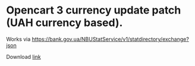 # Opencart 3 currency update patch (UAH currency based).

Works via https://bank.gov.ua/NBUStatService/v1/statdirectory/exchange?json

Download [link](https://github.com/zaharguz/currency_update_patch_UAH_base_oc_3/releases/download/v1.0/currencyupdateUAHbasepatch_oc_3.ocmod.zip)
